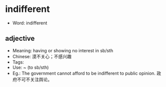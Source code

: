 # indifferent

- Word: indifferent

## adjective

- Meaning: having or showing no interest in sb/sth
- Chinese: 漠不关心；不感兴趣
- Tags: 
- Use: ~ (to sb/sth)
- Eg.: The government cannot afford to be indifferent to public opinion. 政府不可不关注舆论。


